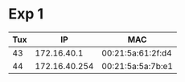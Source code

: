 # Exp 1

| Tux | IP            | MAC               |
|-----| --------------| ------------------|
| 43  | 172.16.40.1   | 00:21:5a:61:2f:d4 |
| 44  | 172.16.40.254 | 00:21:5a:5a:7b:e1 |